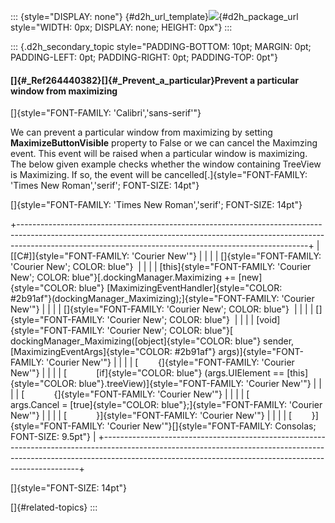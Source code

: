 ::: {style="DISPLAY: none"}
[](ms-xhelp:///?Id=d2h_url_template){#d2h_url_template}![](!package_url!){#d2h_package_url style="WIDTH: 0px; DISPLAY: none; HEIGHT: 0px"}
:::

::: {.d2h_secondary_topic style="PADDING-BOTTOM: 10pt; MARGIN: 0pt; PADDING-LEFT: 0pt; PADDING-RIGHT: 0pt; PADDING-TOP: 0pt"}
#### []{#_Ref264440382}[]{#_Prevent_a_particular}Prevent a particular window from maximizing

[]{style="FONT-FAMILY: 'Calibri','sans-serif'"} 

We can prevent a particular window from maximizing by setting **MaximizeButtonVisible** property to False or we can cancel the Maximzing event. This event will be raised when a particular window is maximizing.  The below given example checks whether the window containing TreeView is Maximizing. If so, the event will be cancelled[.]{style="FONT-FAMILY: 'Times New Roman','serif'; FONT-SIZE: 14pt"}

[]{style="FONT-FAMILY: 'Times New Roman','serif'; FONT-SIZE: 14pt"} 

+------------------------------------------------------------------------------------------------------------------------------------------------------------------------------------------------------------------------------------+
| [\[C#\]]{style="FONT-FAMILY: 'Courier New'"}                                                                                                                                                                                       |
|                                                                                                                                                                                                                                    |
| []{style="FONT-FAMILY: 'Courier New'; COLOR: blue"}                                                                                                                                                                                |
|                                                                                                                                                                                                                                    |
| [this]{style="FONT-FAMILY: 'Courier New'; COLOR: blue"}[.dockingManager.Maximizing += [new]{style="COLOR: blue"} [MaximizingEventHandler]{style="COLOR: #2b91af"}(dockingManager_Maximizing);]{style="FONT-FAMILY: 'Courier New'"} |
|                                                                                                                                                                                                                                    |
| []{style="FONT-FAMILY: 'Courier New'; COLOR: blue"}                                                                                                                                                                                |
|                                                                                                                                                                                                                                    |
| []{style="FONT-FAMILY: 'Courier New'; COLOR: blue"}                                                                                                                                                                                |
|                                                                                                                                                                                                                                    |
| [void]{style="FONT-FAMILY: 'Courier New'; COLOR: blue"}[ dockingManager_Maximizing([object]{style="COLOR: blue"} sender, [MaximizingEventArgs]{style="COLOR: #2b91af"} args)]{style="FONT-FAMILY: 'Courier New'"}                  |
|                                                                                                                                                                                                                                    |
| [        {]{style="FONT-FAMILY: 'Courier New'"}                                                                                                                                                                                    |
|                                                                                                                                                                                                                                    |
| [            [if]{style="COLOR: blue"} (args.UIElement == [this]{style="COLOR: blue"}.treeView)]{style="FONT-FAMILY: 'Courier New'"}                                                                                               |
|                                                                                                                                                                                                                                    |
| [            {]{style="FONT-FAMILY: 'Courier New'"}                                                                                                                                                                                |
|                                                                                                                                                                                                                                    |
| [                args.Cancel = [true]{style="COLOR: blue"};]{style="FONT-FAMILY: 'Courier New'"}                                                                                                                                   |
|                                                                                                                                                                                                                                    |
| [            }]{style="FONT-FAMILY: 'Courier New'"}                                                                                                                                                                                |
|                                                                                                                                                                                                                                    |
| [        }]{style="FONT-FAMILY: 'Courier New'"}[]{style="FONT-FAMILY: Consolas; FONT-SIZE: 9.5pt"}                                                                                                                                 |
+------------------------------------------------------------------------------------------------------------------------------------------------------------------------------------------------------------------------------------+

[]{style="FONT-SIZE: 14pt"} 

[]{#related-topics}
:::
